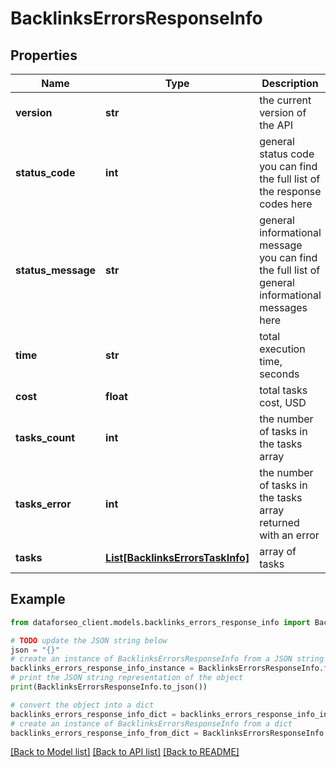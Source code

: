 # BacklinksErrorsResponseInfo


## Properties

Name | Type | Description | Notes
------------ | ------------- | ------------- | -------------
**version** | **str** | the current version of the API | [optional] 
**status_code** | **int** | general status code you can find the full list of the response codes here | [optional] 
**status_message** | **str** | general informational message you can find the full list of general informational messages here | [optional] 
**time** | **str** | total execution time, seconds | [optional] 
**cost** | **float** | total tasks cost, USD | [optional] 
**tasks_count** | **int** | the number of tasks in the tasks array | [optional] 
**tasks_error** | **int** | the number of tasks in the tasks array returned with an error | [optional] 
**tasks** | [**List[BacklinksErrorsTaskInfo]**](BacklinksErrorsTaskInfo.md) | array of tasks | [optional] 

## Example

```python
from dataforseo_client.models.backlinks_errors_response_info import BacklinksErrorsResponseInfo

# TODO update the JSON string below
json = "{}"
# create an instance of BacklinksErrorsResponseInfo from a JSON string
backlinks_errors_response_info_instance = BacklinksErrorsResponseInfo.from_json(json)
# print the JSON string representation of the object
print(BacklinksErrorsResponseInfo.to_json())

# convert the object into a dict
backlinks_errors_response_info_dict = backlinks_errors_response_info_instance.to_dict()
# create an instance of BacklinksErrorsResponseInfo from a dict
backlinks_errors_response_info_from_dict = BacklinksErrorsResponseInfo.from_dict(backlinks_errors_response_info_dict)
```
[[Back to Model list]](../README.md#documentation-for-models) [[Back to API list]](../README.md#documentation-for-api-endpoints) [[Back to README]](../README.md)


